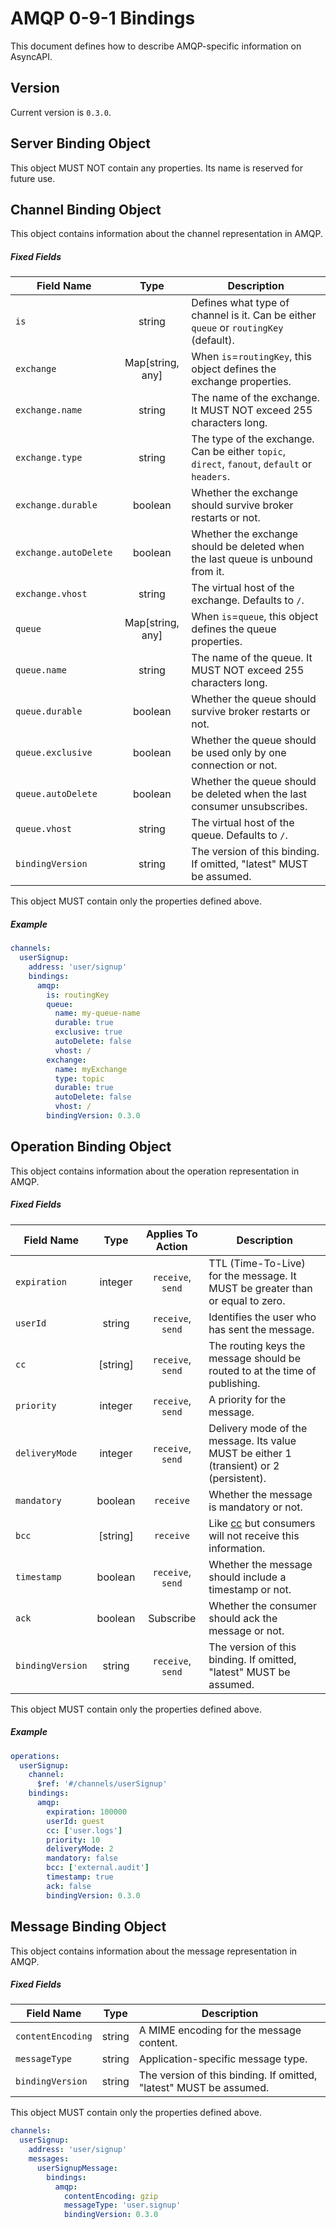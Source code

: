 # AMQP 0-9-1 Bindings

This document defines how to describe AMQP-specific information on AsyncAPI.

<a name="version"></a>

## Version

Current version is `0.3.0`.


<a name="server"></a>

## Server Binding Object

This object MUST NOT contain any properties. Its name is reserved for future use.




<a name="channel"></a>

## Channel Binding Object

This object contains information about the channel representation in AMQP.

##### Fixed Fields

Field Name | Type | Description
---|:---:|---
<a name="channelBindingObjectIs"></a>`is` | string | Defines what type of channel is it. Can be either `queue` or `routingKey` (default).
<a name="channelBindingObjectExchange"></a>`exchange` | Map[string, any] | When `is`=`routingKey`, this object defines the exchange properties.
<a name="channelBindingObjectExchangeName"></a>`exchange.name` | string | The name of the exchange. It MUST NOT exceed 255 characters long.
<a name="channelBindingObjectExchangeType"></a>`exchange.type` | string | The type of the exchange. Can be either `topic`, `direct`, `fanout`, `default` or `headers`.
<a name="channelBindingObjectExchangeDurable"></a>`exchange.durable` | boolean | Whether the exchange should survive broker restarts or not.
<a name="channelBindingObjectExchangeAutoDelete"></a>`exchange.autoDelete` | boolean | Whether the exchange should be deleted when the last queue is unbound from it.
<a name="channelBindingObjectExchangeVHost"></a>`exchange.vhost` | string | The virtual host of the exchange. Defaults to `/`.
<a name="channelBindingObjectQueue"></a>`queue` | Map[string, any] | When `is`=`queue`, this object defines the queue properties.
<a name="channelBindingObjectQueueName"></a>`queue.name` | string | The name of the queue. It MUST NOT exceed 255 characters long.
<a name="channelBindingObjectQueueDurable"></a>`queue.durable` | boolean | Whether the queue should survive broker restarts or not.
<a name="channelBindingObjectQueueExclusive"></a>`queue.exclusive` | boolean | Whether the queue should be used only by one connection or not.
<a name="channelBindingObjectAutoDelete"></a>`queue.autoDelete` | boolean | Whether the queue should be deleted when the last consumer unsubscribes.
<a name="channelBindingObjectQueueVHost"></a>`queue.vhost` | string | The virtual host of the queue. Defaults to `/`.
<a name="channelBindingObjectBindingVersion"></a>`bindingVersion` | string | The version of this binding. If omitted, "latest" MUST be assumed.

This object MUST contain only the properties defined above.

##### Example

```yaml
channels:
  userSignup:
    address: 'user/signup'
    bindings:
      amqp:
        is: routingKey
        queue:
          name: my-queue-name
          durable: true
          exclusive: true
          autoDelete: false
          vhost: /
        exchange:
          name: myExchange
          type: topic
          durable: true
          autoDelete: false
          vhost: /
        bindingVersion: 0.3.0
```


<a name="operation"></a>

## Operation Binding Object

This object contains information about the operation representation in AMQP.

##### Fixed Fields

Field Name | Type | Applies To Action | Description
---|:---:|:---:|---
<a name="operationBindingObjectExpiration"></a>`expiration` | integer | `receive`, `send` | TTL (Time-To-Live) for the message. It MUST be greater than or equal to zero.
<a name="operationBindingObjectUserId"></a>`userId` | string | `receive`, `send` | Identifies the user who has sent the message.
<a name="operationBindingObjectCC"></a>`cc` | [string] | `receive`, `send` | The routing keys the message should be routed to at the time of publishing.
<a name="operationBindingObjectPriority"></a>`priority` | integer | `receive`, `send` | A priority for the message.
<a name="operationBindingObjectDeliveryMode"></a>`deliveryMode` | integer | `receive`, `send` | Delivery mode of the message. Its value MUST be either 1 (transient) or 2 (persistent).
<a name="operationBindingObjectMandatory"></a>`mandatory` | boolean | `receive` | Whether the message is mandatory or not.
<a name="operationBindingObjectBCC"></a>`bcc` | [string] | `receive` | Like [cc](#operationBindingObjectCC) but consumers will not receive this information.
<a name="operationBindingObjectTimestamp"></a>`timestamp` | boolean | `receive`, `send` | Whether the message should include a timestamp or not.
<a name="operationBindingObjectAck"></a>`ack` | boolean | Subscribe | Whether the consumer should ack the message or not.
<a name="operationBindingObjectBindingVersion"></a>`bindingVersion` | string | `receive`, `send` | The version of this binding. If omitted, "latest" MUST be assumed.

This object MUST contain only the properties defined above.

##### Example

```yaml
operations:
  userSignup:
    channel: 
      $ref: '#/channels/userSignup'
    bindings:
      amqp:
        expiration: 100000
        userId: guest
        cc: ['user.logs']
        priority: 10
        deliveryMode: 2
        mandatory: false
        bcc: ['external.audit']
        timestamp: true
        ack: false
        bindingVersion: 0.3.0
```


<a name="message"></a>

## Message Binding Object

This object contains information about the message representation in AMQP.

##### Fixed Fields

Field Name | Type | Description
---|:---:|---
<a name="messageBindingObjectContentEncoding"></a>`contentEncoding` | string | A MIME encoding for the message content.
<a name="messageBindingObjectMessageType"></a>`messageType` | string | Application-specific message type.
<a name="messageBindingObjectBindingVersion"></a>`bindingVersion` | string | The version of this binding. If omitted, "latest" MUST be assumed.

This object MUST contain only the properties defined above.

```yaml
channels:
  userSignup:
    address: 'user/signup'
    messages:
      userSignupMessage:
        bindings:
          amqp:
            contentEncoding: gzip
            messageType: 'user.signup'
            bindingVersion: 0.3.0
```
